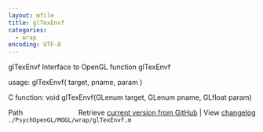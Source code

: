 ```yaml
---
layout: mfile
title: glTexEnvf
categories:
  - wrap
encoding: UTF-8
---
```


glTexEnvf  Interface to OpenGL function glTexEnvf  

usage:  glTexEnvf( target, pname, param )  

C function:  void glTexEnvf(GLenum target, GLenum pname, GLfloat param)  


<div class="code_header" style="text-align:right;">
  <span style="float:left;">Path&nbsp;&nbsp;</span> <span class="counter">Retrieve <a href=
  "https://raw.github.com/Psychtoolbox-3/Psychtoolbox-3/beta/./PsychOpenGL/MOGL/wrap/glTexEnvf.m">current version from GitHub</a> | View <a href=
  "https://github.com/Psychtoolbox-3/Psychtoolbox-3/commits/beta/./PsychOpenGL/MOGL/wrap/glTexEnvf.m">changelog</a></span>
</div>
<div class="code">
  <code>./PsychOpenGL/MOGL/wrap/glTexEnvf.m</code>
</div>
